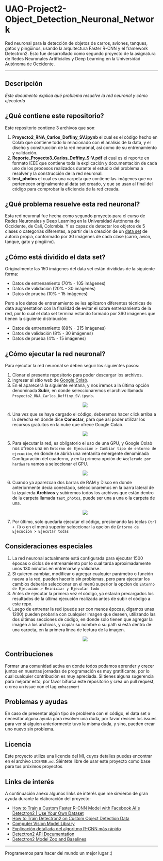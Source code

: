 # UAO-Project2-Object_Detection_Neuronal_Network
Red neuronal para la detección de objetos de carros, aviones, tanques, gatos y pingüinos, usando la arquitectura Faster R-CNN y el framework Detectron2. Esto fue desarrollado como segundo proyecto de la asignatura de Redes Neuronales Artificiales y Deep Learning en la Universidad Autónoma de Occidente.

****

## Descripción
_Este documento explica qué problema resuelve la red neuronal y cómo ejecutarla_

## ¿Qué contiene este repositorio?
Este repositorio contiene 3 archivos que son:

1. **Proyecto2_RNA_Carlos_Doffiny_SV.ipynb** el cual es el código hecho en Colab que contiene todo lo relacionado con el análisis de la data, y el diseño y construcción de la red neuronal, así como de su entrenamiento y validación.
2. **Reporte_Proyecto3_Carlos_Doffiny_S-V.pdf** el cual es el reporte en formato IEEE que contiene toda la explicación y documentación de cada uno de los procesos realizados durante el estudio del problema a resolver y la construcción de la red neuronal.
3. **test_photos** el cual es una carpeta que contiene las imágenes que no pertenecen originalmente al data set creado, y que se usan al final del código para comprobar la eficiencia de la red creada.

## ¿Qué problema resuelve esta red neuronal?
Esta red neuronal fue hecha como segundo proyecto para el curso de Redes Neuronales y Deep Learning en la Universidad Autónoma de Occidente, de Cali, Colombia. Y es capaz de detectar los objetos de 5 clases o categorías diferentes, a partir de la creación de un [data set](https://app.roboflow.com/carlos-doffiny-s-v/proyecto2_rna_carlos_doffiny_sv/1) de autoría propia, conformado por 30 imágenes de cada clase (carro, avión, tanque, gato y pingüino).

## ¿Cómo está dividido el data set?
Originalmente las 150 imágenes del data set están divididas de la siguiente forma: 
*   Datos de entrenamiento (70% - 105 imágenes)
*   Datos de validación (20% - 30 imágenes)
*   Datos de prueba (10% - 15 imágenes)

Pero a los datos de entrenamiento se les aplicaron diferentes técnicas de data augmentation con la finalidad de evitar el sobre entrenamiento de la red, por lo cual el data set termina estando formado por 360 imágenes que tienen la siguiente distribución:
*   Datos de entrenamiento (88% - 315 imágenes)
*   Datos de validación (8% - 30 imágenes)
*   Datos de prueba (4% - 15 imágenes)

## ¿Cómo ejecutar la red neuronal?
Para ejecutar la red neuronal se deben seguir los siguientes pasos:
1. Clonar el presente repositorio para poder descargar los archivos.
2. Ingresar al sitio web de [Google Colab](https://colab.research.google.com/).
3. En él aparecerá la siguiente ventana, y nos iremos a la última opción denominada **Subir**, en donde seleccionaremos el archivo llamado `Proyecto2_RNA_Carlos_Doffiny_SV.ipynb`. <p align="center"><img src="https://i.imgur.com/LJ5tLin.png"/></p> 
4. Una vez que se haya cargado el código, deberemos hacer click arriba a la derecha en donde dice **Conectar**, para que así poder utilizar los recursos gratuitos en la nube que ofrece Google Colab. <p align="center"><img src="https://i.imgur.com/zOuZjuf.png"/></p>
5. Para ejecutar la red, es obligatorio el uso de una GPU, y Google Colab nos ofrece una en `Entorno de Ejecución > Cambiar tipo de entorno de ejecución`, en donde se abrirá una ventanita emergente denominada Configuración del cuaderno, y en la primera opción de `Acelerado por hardware` vamos a seleccionar el GPU.<p align="center"><img src="https://i.imgur.com/BhGsSgC.png"/></p> 
6. Cuando ya aparezcan dos barras de RAM y Disco en donde anteriormente decía conectado,  seleccionaremos en la barra lateral de la izquierda **Archivos** y subiremos todos los archivos que están dentro de la carpeta llamada `test_photos`, puede ser una a una o la carpeta de una. <p align="center"><img src="https://i.imgur.com/C6pUBC6.png"/></p> 
7. Por último, solo quedaría ejecutar el código, presionando las teclas `Ctrl + F9` o en el menú superior seleccionar la opción de `Entorno de Ejecución > Ejecutar todas`

## Consideraciones especiales

1. La red neuronal actualmente está configurada para ejecutar 1500 épocas o ciclos de entrenamiento por lo cual tarda aproximadamente unos 130 minutos en entrenarse y validarse.
2. Si quieren cambiar, modificar o agregar cualquier parámetro o función nueva a la red, pueden hacerlo sin problemas, pero para ejecutar los cambios deberán seleccionar en el menú superior la opcion de `Entorno de Ejecución > Reiniciar y Ejecutar todo`
3. Antes de ejecutar la primera vez el código, ya estarán precargados los resultados de la última ejecución realizada antes de subir el código a este repo.
4. Luego de entrenar la red (puede ser con menos épocas, digamos unas 1200) pueden probarla con cualquier imagen que deseen, utilizando las dos últimas secciones de código, en donde solo tienen que agregar la imagen a los archivos, y copiar su nombre o su path si está dentro de una carpeta, en la primera línea de lectura de la imagen. <p align="center"><img src="https://i.imgur.com/P57OUX8.png"/></p> 

## Contribuciones
Formar una comunidad activa en donde todos podamos aprender y crecer juntos en nuestras jornadas de programación es muy gratificante, por lo cual cualquier contribución es muy apreciada. 
Si tienes alguna sugerencia para mejorar esto, por favor bifurca este repositorio y crea un pull request, o crea un issue con el tag `enhacement`

## Problemas y ayudas
En caso de presentar algún tipo de problema con el código, el data set o necesitar alguna ayuda para resolver una duda, por favor revisen los issues para ver si alguien anteriormente tuvo la misma duda, y sino, pueden crear uno nuevo sin problema.

## Licencia
Este proyecto utiliza una licencia del MI, cuyos detalles puedes encontrar en el archivo `LICENSE.md`. Siéntete libre de usar este proyecto como base para tus próximos proyectos.

## Links de interés
A continuación anexo algunos links de interés que me sirvieron de gran ayuda durante la elaboración del proyecto:
* [How to Train a Custom Faster R-CNN Model with Facebook AI's Detectron2 | Use Your Own Dataset](https://www.youtube.com/watch?v=4OXntFVfFio)
* [How to Train Detectron2 on Custom Object Detection Data](https://blog.roboflow.com/how-to-train-detectron2/)
* [Computer Vision Model Library](https://models.roboflow.com/)
* [Explicación detallada del algoritmo R-CNN más rápido](https://www.programmerclick.com/article/3370793669/)
* [Detectron2 API Documentation](https://detectron2.readthedocs.io/en/latest/modules/index.html)
* [Detectron2 Model Zoo and Baselines](https://github.com/facebookresearch/detectron2/blob/main/MODEL_ZOO.md#coco-object-detection-baselines)


****
Programemos para hacer del mundo un mejor lugar :)




